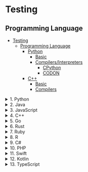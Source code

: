 # Testing

## Programming Language

- [Testing](#testing)
  - [Programming Language](#programming-language)
    - [Python](#python)
      - [Basic](#basic)
      - [Compilers/Interpreters](#compilersinterpreters)
        - [CPython](#cpython)
        - [CODON](#codon)
    - [C++](#c)
      - [Basic](#basic-1)
      - [Compilers](#compilers)


<details>
<summary>1. Python</summary>

### Python

#### Basic

The basic commands to run a Python code.

```
touch helloWorld.py
python3 helloWorld.py
```
A simple Python code

```python
if __name__ == '__main__':
    
    print("Hello World! We're working on Python")
```

#### Compilers/Interpreters

##### [CPython](https://www.python.org/)

> 	The "native" and most commonly used interpreter, available in 32-bit and 64-bit versions (32-bit recommended). Includes the latest language features, maximum Python package compatibility, full debugging support, and interop with IPython.

##### [CODON](https://docs.exaloop.io/codon/)

> Codon is a high-performance Python compiler that **compiles Python code to native machine code without any runtime overhead**. Typical speedups over Python are on the order of 100x or more, on a single thread. Codon supports native multithreading which can lead to speedups many times higher still.
> 
> The Codon framework is fully modular and extensible, allowing for the seamless integration of new modules, compiler optimizations, domain-specific languages and so on. We actively develop Codon extensions for a number of domains such as bioinformatics and quantitative finance.

Compilers | Version | Release date    | First release
----------|---------|-----------------|---------
 CPython | 3.11.3  | 2023-04-05 | 2022-10-24
 CPython | 3.10.11 | 2023-04-05 | 2021-10-04
 CPython | 3.9.16  | 2022-12-06 | 2020-10-05



_Sources:_
- [Python interpreters - Microsoft](https://learn.microsoft.com/en-us/visualstudio/python/installing-python-interpreters?view=vs-2022)


</details>

<details>
<summary>2. Java</summary>


</details>




<details>
<summary>3. JavaScript</summary>


</details>




<details>
<summary>4. C++</summary>

### C++

#### Basic

The basic commands to run a C code.

```
touch helloWorld.c
chmod +x helloWorld.c
gcc helloWorld.c -o sample
./sample
```
A simple C++ code

```cpp
#include <stdio.h>

int main()
{
    printf("\nHello world! We're working on C++\n\n");
    return 0;
}
```

#### Compilers

[GCC](https://gcc.gnu.org/)

> The GNU Compiler Collection includes front ends for **C, C++, Objective-C, Fortran, Ada, Go, and D**, as well as libraries for these languages (libstdc++,...). GCC was originally written as the compiler for the GNU operating system. The GNU system was developed to be 100% free software, free in the sense that it respects the user's freedom.


Compilers | Version | Year
---------|----------|---------
 gcc | v11.3 | 2022-04-21
 gcc | v13.1 | 2023-04-26
  |  | 

[CLANG](https://clang.llvm.org/index.html)

> The Clang project provides a language front-end and tooling infrastructure for languages in the C language family (**C, C++, Objective C/C++, OpenCL, CUDA, and RenderScript**) for the LLVM project. Both a GCC-compatible compiler driver (clang) and an MSVC-compatible compiler driver (clang-cl.exe) are provided. You can get and build the source today.

</details>


<details>
<summary>5. Go</summary>


</details>



<details>
<summary>6. Rust</summary>


</details>

<details>
<summary>7. Ruby</summary>


</details>


<details>
<summary>8. R</summary>


</details>

<details>
<summary>9. C#</summary>


</details>

<details>
<summary>10. PHP</summary>


</details>

<details>
<summary>11. Swift</summary>


</details>

<details>
<summary>12. Kotlin</summary>


</details>

<details>
<summary>13. TypeScript</summary>


</details>